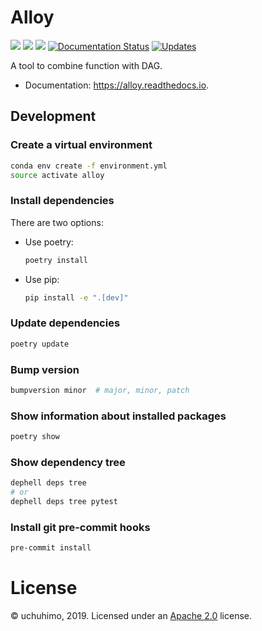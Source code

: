 # Alloy

[![](https://img.shields.io/pypi/v/alloy.svg)](https://pypi.python.org/pypi/alloy)
[![](https://img.shields.io/travis/uchuhimo/alloy.svg)](https://travis-ci.org/uchuhimo/alloy)
[![](https://github.com/uchuhimo/alloy/workflows/Python%20package/badge.svg)](https://github.com/uchuhimo/alloy/actions)
[![Documentation Status](https://readthedocs.org/projects/alloy/badge/?version=latest)](https://alloy.readthedocs.io/en/latest/?badge=latest)
[![Updates](https://pyup.io/repos/github/uchuhimo/alloy/shield.svg)](https://pyup.io/repos/github/uchuhimo/alloy/)

A tool to combine function with DAG.

- Documentation: https://alloy.readthedocs.io.

## Development

### Create a virtual environment

```bash
conda env create -f environment.yml
source activate alloy
```

### Install dependencies

There are two options:

- Use poetry:
    ```bash
    poetry install
    ```
- Use pip:
    ```bash
    pip install -e ".[dev]"
    ```

### Update dependencies

```bash
poetry update
```

### Bump version

```bash
bumpversion minor  # major, minor, patch
```

### Show information about installed packages

```bash
poetry show
```

### Show dependency tree

```bash
dephell deps tree
# or
dephell deps tree pytest
```

### Install git pre-commit hooks

```bash
pre-commit install
```

# License

© uchuhimo, 2019. Licensed under an [Apache 2.0](./LICENSE) license.
